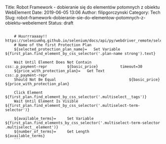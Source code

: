 Title: Robot Framework - dobieranie się do elementów potomnych z obiektu WebElement
Date: 2019-06-05 13:06
Author: filipgorczynski
Category: Tech
Slug: robot-framework-dobieranie-sie-do-elementow-potomnych-z-obiektu-webelement
Status: draft

```

    # Huurrraaaay!! https://seleniumhq.github.io/selenium/docs/api/py/webdriver_remote/selenium.webdriver.remote.webelement.html
    # Name of the first Protection Plan
    ${selected_protection_plan_name}=   Set Variable    ${first_plan.find_element_by_css_selector('.plan-name strong').text}

    Wait Until Element Does Not Contain                 css:.p_payment-repr         ${basic_price}          timeout=30
    ${price_with_protection_plan}=   Get Text                        css:.p_payment-repr
    Should Not Be Equal                                 ${basic_price}              ${price_with_protection_plan}

    Click Element                                       ${first_plan.find_element_by_css_selector('.multiselect__tags')}
    Wait Until Element Is Visible                       ${first_plan.find_element_by_css_selector('.multiselect-term-selector')}

    ${available_terms}=     Set Variable                ${first_plan.find_elements_by_css_selector('.multiselect-term-selector .multiselect__element')}
    ${number_of_terms}=     Get Length                  ${available_terms}
    ```
